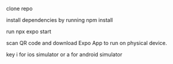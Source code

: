 clone repo

install dependencies by running npm install

run npx expo start

scan QR code and download Expo App to run on physical device.

key i for ios simulator or a for android simulator
